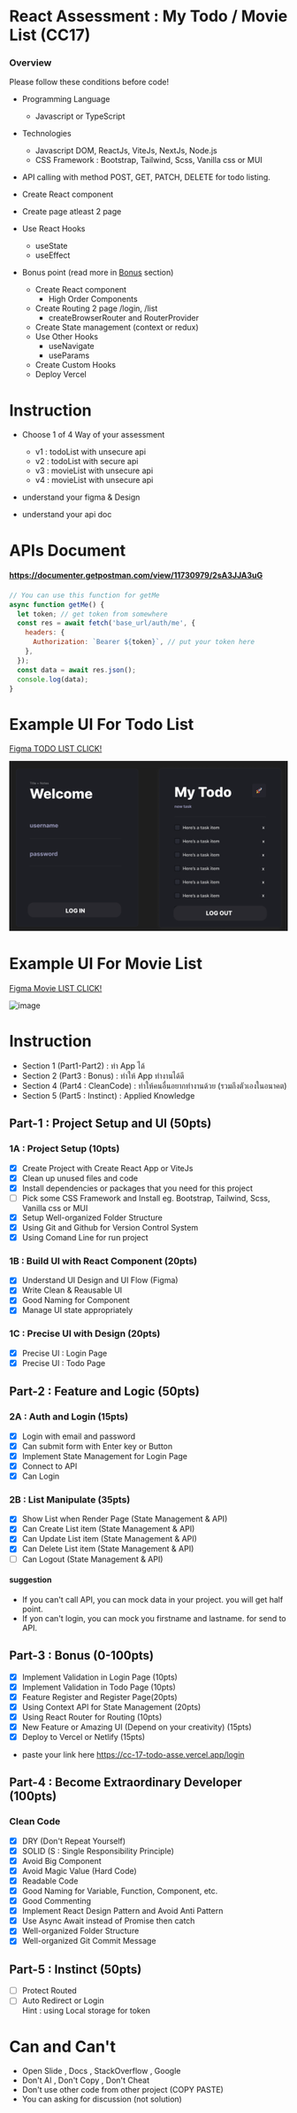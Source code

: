 # React Assessment : My Todo / Movie List (CC17)

### Overview

Please follow these conditions before code!

- Programming Language
  - Javascript or TypeScript
- Technologies
  - Javascript DOM, ReactJs, ViteJs, NextJs, Node.js
  - CSS Framework : Bootstrap, Tailwind, Scss, Vanilla css or MUI
- API calling with method POST, GET, PATCH, DELETE for todo listing.
- Create React component
- Create page atleast 2 page
- Use React Hooks

  - useState
  - useEffect

- Bonus point (read more in [Bonus](#Bonus) section)
  - Create React component
    - High Order Components
  - Create Routing 2 page /login, /list
    - createBrowserRouter and RouterProvider
  - Create State management (context or redux)
  - Use Other Hooks
    - useNavigate
    - useParams
  - Create Custom Hooks
  - Deploy Vercel

# Instruction

- Choose 1 of 4 Way of your assessment

  - v1 : todoList with unsecure api
  - v2 : todoList with secure api
  - v3 : movieList with unsecure api
  - v4 : movieList with unsecure api

- understand your figma & Design
- understand your api doc

# APIs Document

#### https://documenter.getpostman.com/view/11730979/2sA3JJA3uG

```js
// You can use this function for getMe
async function getMe() {
  let token; // get token from somewhere
  const res = await fetch('base_url/auth/me', {
    headers: {
      Authorization: `Bearer ${token}`, // put your token here
    },
  });
  const data = await res.json();
  console.log(data);
}
```

# Example UI For Todo List

[Figma TODO LIST CLICK!](<https://www.figma.com/file/7IUnZ0T4gHcMmCUci8QiwW/Todo-List-for-Figma-projects-(Community)-(Copy)?type=design&node-id=1%3A230&mode=design&t=TQaatX2h2Tjg70W3-1>)

![image](./example.png)

# Example UI For Movie List

[Figma Movie LIST CLICK!](<https://www.figma.com/file/EvxT9hj6RQT3bUEGML9eVm/Movie-Listing-Web-App-(Community)-(Copy)?type=design&node-id=401%3A6827&mode=design&t=CgODUDQUdjzYtYWD-1>)

![image](./example-2.png)

# Instruction

- Section 1 (Part1-Part2) : ทำ App ได้
- Section 2 (Part3 : Bonus) : ทำให้ App ทำงานได้ดี
- Section 4 (Part4 : CleanCode) : ทำให้คนอื่นอยากทำงานด้วย (รวมถึงตัวเองในอนาคต)
- Section 5 (Part5 : Instinct) : Applied Knowledge

## Part-1 : Project Setup and UI (50pts)

### 1A : Project Setup (10pts)

- [x] Create Project with Create React App or ViteJs
- [x] Clean up unused files and code
- [x] Install dependencies or packages that you need for this project
- [ ] Pick some CSS Framework and Install eg. Bootstrap, Tailwind, Scss, Vanilla css or MUI
- [x] Setup Well-organized Folder Structure
- [x] Using Git and Github for Version Control System
- [x] Using Comand Line for run project

### 1B : Build UI with React Component (20pts)

- [x] Understand UI Design and UI Flow (Figma)
- [x] Write Clean & Reausable UI
- [x] Good Naming for Component
- [x] Manage UI state appropriately

### 1C : Precise UI with Design (20pts)

- [x] Precise UI : Login Page
- [x] Precise UI : Todo Page

## Part-2 : Feature and Logic (50pts)

### 2A : Auth and Login (15pts)

- [x] Login with email and password
- [x] Can submit form with Enter key or Button
- [x] Implement State Management for Login Page
- [x] Connect to API
- [x] Can Login

### 2B : List Manipulate (35pts)

- [x] Show List when Render Page (State Management & API)
- [x] Can Create List item (State Management & API)
- [x] Can Update List item (State Management & API)
- [x] Can Delete List item (State Management & API)
- [ ] Can Logout (State Management & API)

#### suggestion

- If you can't call API, you can mock data in your project. you will get half point.
- If yon can't login, you can mock you firstname and lastname. for send to API.

## Part-3 : Bonus (0-100pts)

- [x] Implement Validation in Login Page (10pts)
- [x] Implement Validation in Todo Page (10pts)
- [x] Feature Register and Register Page(20pts)
- [x] Using Context API for State Management (20pts)
- [x] Using React Router for Routing (10pts)
- [x] New Feature or Amazing UI (Depend on your creativity) (15pts)
- [x] Deploy to Vercel or Netlify (15pts)
- paste your link here https://cc-17-todo-asse.vercel.app/login

## Part-4 : Become Extraordinary Developer (100pts)

### Clean Code

- [x] DRY (Don't Repeat Yourself)
- [x] SOLID (S : Single Responsibility Principle)
- [x] Avoid Big Component
- [x] Avoid Magic Value (Hard Code)
- [x] Readable Code
- [x] Good Naming for Variable, Function, Component, etc.
- [x] Good Commenting
- [x] Implement React Design Pattern and Avoid Anti Pattern
- [x] Use Async Await instead of Promise then catch
- [x] Well-organized Folder Structure
- [x] Well-organized Git Commit Message

## Part-5 : Instinct (50pts)

- [ ] Protect Routed
- [ ] Auto Redirect or Login  
       Hint : using Local storage for token

# Can and Can't

- Open Slide , Docs , StackOverflow , Google
- Don't AI , Don't Copy , Don't Cheat
- Don't use other code from other project (COPY PASTE)
- You can asking for discussion (not solution)
